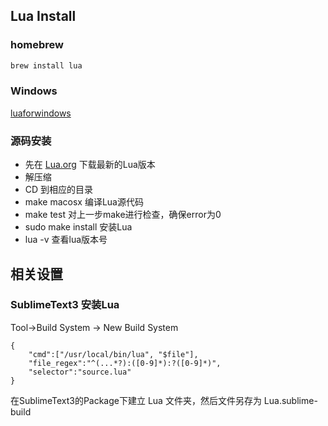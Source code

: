 ## Lua Install

### homebrew
```sh
brew install lua
```

### Windows
[luaforwindows](https://github.com/rjpcomputing/luaforwindows/)



### 源码安装
* 先在 [Lua.org](http://www.lua.org/ftp/ )  下载最新的Lua版本
* 解压缩
* CD 到相应的目录
* make macosx 编译Lua源代码
* make test 对上一步make进行检查，确保error为0
* sudo make install 安装Lua
* lua -v 查看lua版本号


## 相关设置
### SublimeText3 安装Lua
Tool->Build System -> New Build System

```
{
	"cmd":["/usr/local/bin/lua", "$file"],
	"file_regex":"^(...*?):([0-9]*):?([0-9]*)",
	"selector":"source.lua"
}
```

在SublimeText3的Package下建立 Lua 文件夹，然后文件另存为 Lua.sublime-build